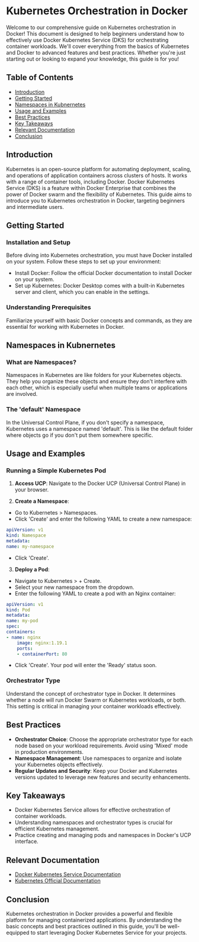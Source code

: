 # Kubernetes Orchestration in Docker

Welcome to our comprehensive guide on Kubernetes orchestration in Docker! This document is designed to help beginners understand how to effectively use Docker Kubernetes Service (DKS) for orchestrating container workloads. We'll cover everything from the basics of Kubernetes and Docker to advanced features and best practices. Whether you're just starting out or looking to expand your knowledge, this guide is for you!

## Table of Contents

- [Introduction](#introduction)
- [Getting Started](#getting-started)
- [Namespaces in Kubnernetes](#namespaces-in-kubnernetes)
- [Usage and Examples](#usage-and-examples)
- [Best Practices](#best-practices)
- [Key Takeaways](#key-takeaways)
- [Relevant Documentation](#relevant-documentation)
- [Conclusion](#conclusion)

## Introduction

Kubernetes is an open-source platform for automating deployment, scaling, and operations of application containers across clusters of hosts. It works with a range of container tools, including Docker. Docker Kubernetes Service (DKS) is a feature within Docker Enterprise that combines the power of Docker swarm and the flexibility of Kubernetes. This guide aims to introduce you to Kubernetes orchestration in Docker, targeting beginners and intermediate users.

## Getting Started

### Installation and Setup

Before diving into Kubernetes orchestration, you must have Docker installed on your system. Follow these steps to set up your environment:
- Install Docker: Follow the official Docker documentation to install Docker on your system.
- Set up Kubernetes: Docker Desktop comes with a built-in Kubernetes server and client, which you can enable in the settings.

### Understanding Prerequisites

Familiarize yourself with basic Docker concepts and commands, as they are essential for working with Kubernetes in Docker.

## Namespaces in Kubnernetes

### What are Namespaces?

Namespaces in Kubernetes are like folders for your Kubernetes objects. They help you organize these objects and ensure they don't interfere with each other, which is especially useful when multiple teams or applications are involved.

### The 'default' Namespace

In the Universal Control Plane, if you don't specify a namespace, Kubernetes uses a namespace named 'default'. This is like the default folder where objects go if you don't put them somewhere specific.

## Usage and Examples

### Running a Simple Kubernetes Pod

1. **Access UCP**: Navigate to the Docker UCP (Universal Control Plane) in your browser.

2. **Create a Namespace**: 

- Go to Kubernetes > Namespaces.
- Click 'Create' and enter the following YAML to create a new namespace:

```yaml
apiVersion: v1
kind: Namespace
metadata:
name: my-namespace
```

- Click 'Create'.

3. **Deploy a Pod**:

- Navigate to Kubernetes > + Create.
- Select your new namespace from the dropdown.
- Enter the following YAML to create a pod with an Nginx container:

```yaml
apiVersion: v1
kind: Pod
metadata:
name: my-pod
spec:
containers:
- name: nginx
    image: nginx:1.19.1
    ports:
    - containerPort: 80
```

- Click 'Create'. Your pod will enter the 'Ready' status soon.

### Orchestrator Type

Understand the concept of orchestrator type in Docker. It determines whether a node will run Docker Swarm or Kubernetes workloads, or both. This setting is critical in managing your container workloads effectively.

## Best Practices

- **Orchestrator Choice**: Choose the appropriate orchestrator type for each node based on your workload requirements. Avoid using 'Mixed' mode in production environments.
- **Namespace Management**: Use namespaces to organize and isolate your Kubernetes objects effectively. 
- **Regular Updates and Security**: Keep your Docker and Kubernetes versions updated to leverage new features and security enhancements.

## Key Takeaways

- Docker Kubernetes Service allows for effective orchestration of container workloads.
- Understanding namespaces and orchestrator types is crucial for efficient Kubernetes management.
- Practice creating and managing pods and namespaces in Docker's UCP interface.

## Relevant Documentation

- [Docker Kubernetes Service Documentation](https://docs.docker.com/get-started/orchestration/)
- [Kubernetes Official Documentation](https://kubernetes.io/docs/home/)

## Conclusion

Kubernetes orchestration in Docker provides a powerful and flexible platform for managing containerized applications. By understanding the basic concepts and best practices outlined in this guide, you'll be well-equipped to start leveraging Docker Kubernetes Service for your projects.